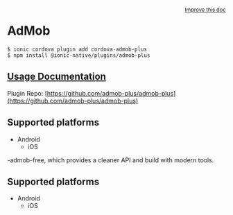 <a style="float:right;font-size:12px;" href="http://github.com/danielsogl/awesome-cordova-plugins/edit/master/src/@awesome-cordova-plugins/plugins/admob-plus/index.ts#L67">
  Improve this doc
</a>

# AdMob

```
$ ionic cordova plugin add cordova-admob-plus
$ npm install @ionic-native/plugins/admob-plus
```

## [Usage Documentation](https://ionicframework.com/docs/native/admob-plus/)

Plugin Repo: [https://github.com/admob-plus/admob-plus](https://github.com/admob-plus/admob-plus)

## Supported platforms

- Android
  - iOS

-admob-free, which provides a cleaner API and build with modern tools.

## Supported platforms

- Android
  - iOS
